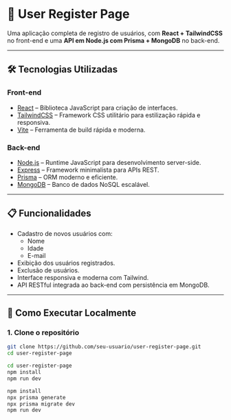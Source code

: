 # 👤 User Register Page

Uma aplicação completa de registro de usuários, com **React + TailwindCSS** no front-end e uma **API em Node.js com Prisma + MongoDB** no back-end.

---

## 🛠️ Tecnologias Utilizadas

### Front-end
- [React](https://reactjs.org/) – Biblioteca JavaScript para criação de interfaces.
- [TailwindCSS](https://tailwindcss.com/) – Framework CSS utilitário para estilização rápida e responsiva.
- [Vite](https://vitejs.dev/) – Ferramenta de build rápida e moderna.

### Back-end
- [Node.js](https://nodejs.org/) – Runtime JavaScript para desenvolvimento server-side.
- [Express](https://expressjs.com/) – Framework minimalista para APIs REST.
- [Prisma](https://www.prisma.io/) – ORM moderno e eficiente.
- [MongoDB](https://www.mongodb.com/) – Banco de dados NoSQL escalável.

---

## 📋 Funcionalidades

- Cadastro de novos usuários com:
  - Nome
  - Idade
  - E-mail
- Exibição dos usuários registrados.
- Exclusão de usuários.
- Interface responsiva e moderna com Tailwind.
- API RESTful integrada ao back-end com persistência em MongoDB.

---

## 🚀 Como Executar Localmente

### 1. Clone o repositório
```bash
git clone https://github.com/seu-usuario/user-register-page.git
cd user-register-page

cd user-register-page
npm install
npm run dev

npm install
npx prisma generate
npx prisma migrate dev
npm run dev

